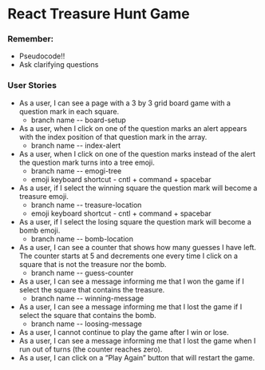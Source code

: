 # React Treasure Hunt Game

### Remember:
- Pseudocode!!
- Ask clarifying questions

### User Stories
- As a user, I can see a page with a 3 by 3 grid board game with a question mark in each square.
    - branch name -- board-setup
- As a user, when I click on one of the question marks an alert appears with the index position of that question mark in the array.
    - branch name -- index-alert
- As a user, when I click on one of the question marks instead of the alert the question mark turns into a tree emoji.
    - branch name -- emogi-tree
    - emoji keyboard shortcut - cntl + command + spacebar
- As a user, if I select the winning square the question mark will become a treasure emoji.
    - branch name -- treasure-location
    - emoji keyboard shortcut - cntl + command + spacebar
- As a user, if I select the losing square the question mark will become a bomb emoji.
    - branch name -- bomb-location
- As a user, I can see a counter that shows how many guesses I have left. The counter starts at 5 and decrements one every time I click on a square that is not the treasure nor the bomb.
    - branch name -- guess-counter
- As a user, I can see a message informing me that I won the game if I select the square that contains the treasure.
    - branch name -- winning-message
- As a user, I can see a message informing me that I lost the game if I select the square that contains the bomb.
    - branch name -- loosing-message
- As a user, I cannot continue to play the game after I win or lose.
- As a user, I can see a message informing me that I lost the game when I run out of turns (the counter reaches zero).
- As a user, I can click on a “Play Again” button that will restart the game.
